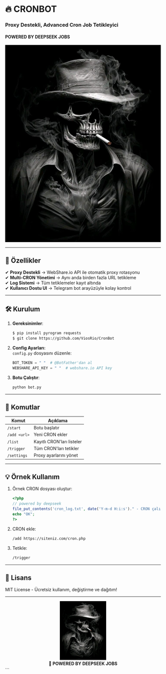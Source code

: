 
# 🔥 CRONBOT 
### Proxy Destekli, Advanced Cron Job Tetikleyici
#### POWERED BY DEEPSEEK JOBS  

![CronBot Logo](https://raw.githubusercontent.com/ViosRio/CronBot/refs/heads/main/assets/logo.png)  

---

## 🌟 Özellikler 
✔ **Proxy Destekli** → WebShare.io API ile otomatik proxy rotasyonu  
✔ **Multi-CRON Yönetimi** → Aynı anda birden fazla URL tetikleme  
✔ **Log Sistemi** → Tüm tetiklemeler kayıt altında  
✔ **Kullanıcı Dostu UI** → Telegram bot arayüzüyle kolay kontrol  

---

## 🛠️ **Kurulum**  
1. **Gereksinimler**:  
   ```bash
   $ pip install pyrogram requests
   $ git clone https://github.com/ViosRio/CronBot
   ```
2. **Config Ayarları**:  
   `config.py` dosyasını düzenle:  
   ```python
   BOT_TOKEN = " "  # @BotFather'dan al
   WEBSHARE_API_KEY = " "  # webshare.io API key
   ```

3. **Botu Çalıştır**:  
   ```bash
   python bot.py
   ```

---

## 🤖 **Komutlar**  
| Komut | Açıklama |
|-------|----------|
| `/start` | Botu başlatır |
| `/add <url>` | Yeni CRON ekler |
| `/list` | Kayıtlı CRON'ları listeler |
| `/trigger` | Tüm CRON'ları tetikler |
| `/settings` | Proxy ayarlarını yönet |

---

## 💡 **Örnek Kullanım**  
1. Örnek CRON dosyası oluştur:
   ```php
   <?php
   // powered by deepseek
   file_put_contents('cron_log.txt', date('Y-m-d H:i:s')." - CRON çalıştı\n", FILE_APPEND);
   echo "OK";
   ?>
   ```
2. CRON ekle:
   ```bash
   /add https://siteniz.com/cron.php
   ```
3. Tetikle:
   ```bash
   /trigger
   ```

---

## 📜 Lisans
MIT License - Ücretsiz kullanım, değiştirme ve dağıtım! 

---

<div align="center">
  <img src="https://raw.githubusercontent.com/ViosRio/CronBot/refs/heads/main/assets/logo.png" width="150">
  <br>
  <strong>🚀 POWERED BY DEEPSEEK JOBS</strong>  
  <sub></sub>
</div>
```
